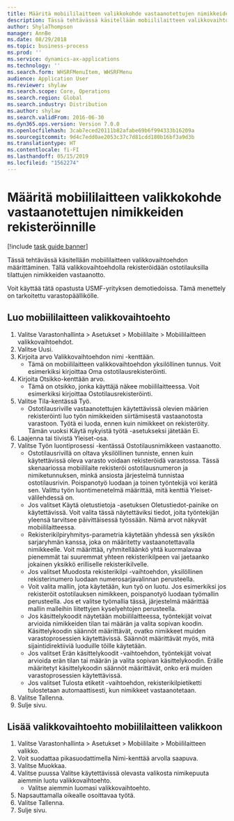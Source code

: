 ```yaml
---
title: Määritä mobiililaitteen valikkokohde vastaanotettujen nimikkeiden rekisteröinnille
description: Tässä tehtävässä käsitellään mobiililaitteen valikkovaihtoehdon määrittäminen.
author: ShylaThompson
manager: AnnBe
ms.date: 08/29/2018
ms.topic: business-process
ms.prod: ''
ms.service: dynamics-ax-applications
ms.technology: ''
ms.search.form: WHSRFMenuItem, WHSRFMenu
audience: Application User
ms.reviewer: shylaw
ms.search.scope: Core, Operations
ms.search.region: Global
ms.search.industry: Distribution
ms.author: shylaw
ms.search.validFrom: 2016-06-30
ms.dyn365.ops.version: Version 7.0.0
ms.openlocfilehash: 3cab7eced20111b82afabe69b6f994333b16209a
ms.sourcegitcommit: 9d4c7edd0ae2053c37c7d81cdd180b16bf3a9d3b
ms.translationtype: HT
ms.contentlocale: fi-FI
ms.lasthandoff: 05/15/2019
ms.locfileid: "1562274"
---
```

# <a name="set-up-a-mobile-device-menu-item-to-register-received-items"></a>Määritä mobiililaitteen valikkokohde vastaanotettujen nimikkeiden rekisteröinnille

[!include [task guide banner](../../includes/task-guide-banner.md)]

Tässä tehtävässä käsitellään mobiililaitteen valikkovaihtoehdon määrittäminen. Tällä valikkovaihtoehdolla rekisteröidään ostotilauksilla tilattujen nimikkeiden vastaanotto. 

Voit käyttää tätä opastusta USMF-yrityksen demotiedoissa. Tämä menettely on tarkoitettu varastopäällikölle.


## <a name="create-a-mobile-device-menu-item"></a>Luo mobiililaitteen valikkovaihtoehto
1. Valitse Varastonhallinta > Asetukset > Mobiililaite > Mobiililaitteen valikkovaihtoehdot.
2. Valitse Uusi.
3. Kirjoita arvo Valikkovaihtoehdon nimi -kenttään.
    * Tämä on mobiililaitteen valikkovaihtoehdon yksilöllinen tunnus. Voit esimerkiksi kirjoittaa Oma ostotilausrekisteröinti.  
4. Kirjoita Otsikko-kenttään arvo.
    * Tämä on otsikko, jonka käyttäjä näkee mobiililaitteessa. Voit esimerkiksi kirjoittaa Ostotilausrekisteröinti.  
5. Valitse Tila-kentässä Työ.
    * Ostotilausriville vastaanotettujen käytettävissä olevien määrien rekisteröinti luo työn nimikkeiden siirtämisestä vastaanotosta varastoon. Työtä ei luoda, ennen kuin nimikkeet on rekisteröity.  Tämän vuoksi Käytä nykyistä työtä -asetukseksi jätetään Ei.  
6. Laajenna tai tiivistä Yleiset-osa.
7. Valitse Työn luontiprosessi -kentässä Ostotilausnimikkeen vastaanotto.
    * Ostotilausrivillä on oltava yksilöllinen tunniste, ennen kuin käytettävissä oleva varasto voidaan rekisteröidä varastossa. Tässä skenaariossa mobiililaite rekisteröi ostotilausnumeron ja nimiketunnuksen, minkä ansiosta järjestelmä tunnistaa ostotilausrivin. Poispanotyö luodaan ja toinen työntekijä voi kerätä sen.    Valittu työn luontimenetelmä määrittää, mitä kenttiä Yleiset-välilehdessä on.  
    * Jos valitset Käytä oletustietoja -asetuksen Oletustiedot-painike on käytettävissä. Voit valita tässä näytettäviksi tiedot, joita työntekijän yleensä tarvitsee päivittäisessä työssään. Nämä arvot näkyvät mobiililaitteessa.  
    * Rekisterikilpiryhmitys-parametria käytetään yhdessä sen yksikön sarjaryhmän kanssa, joka on määritetty vastaanotettavalla nimikkeelle. Voit määrittää, ryhmitelläänkö yhtä kuormalavaa pienemmät tai suuremmat yhteen rekisterikilpeen vai jaetaanko jokainen yksikkö erilliselle rekisterikilvelle.  
    * Jos valitset Muodosta rekisterikilpi -vaihtoehdon, yksilöllinen rekisterinumero luodaan numerosarjavalinnan perusteella.   
    * Voit valita mallin, jota käytetään, kun työ on luotu. Jos esimerkiksi jos rekisteröit ostotilauksen nimikkeen, poispanotyö luodaan työmallin perusteella. Jos et valitse työmallia tässä, järjestelmä määrittää mallin malleihin liitettyjen kyselyehtojen perusteella.  
    * Jos käsittelykoodit näytetään mobiililaitteessa, työntekijät voivat arvioida nimikkeiden tilan tai määrän ja valita sopivan koodin. Käsittelykoodin säännöt määrittävät, ovatko nimikkeet muiden varastoprosessien käytettävissä. Säännöt määrittävät myös, mitä sijaintidirektiiviä luoduille töille käytetään.   
    * Jos valitset Erän käsittelykoodit -vaihtoehdon, työntekijät voivat arvioida erän tilan tai määrän ja valita sopivan käsittelykoodin.  Erälle määritetyt käsittelykoodin säännöt määrittävät, onko erä muiden varastoprosessien käytettävissä.  
    * Jos valitset Tulosta etiketit -vaihtoehdon, rekisterikilpietiketti tulostetaan automaattisesti, kun nimikkeet vastaanotetaan.  
8. Valitse Tallenna.
9. Sulje sivu.

## <a name="add-the-menu-item-to-a-mobile-device-menu"></a>Lisää valikkovaihtoehto mobiililaitteen valikkoon
1. Valitse Varastonhallinta > Asetukset > Mobiililaite > Mobiililaitteen valikko.
2. Voit suodattaa pikasuodattimella Nimi-kenttää arvolla saapuva.
3. Valitse Muokkaa.
4. Valitse puussa Valitse käytettävissä olevasta valikosta nimikepuuta aiemmin luotu valikkovaihtoehto.
    * Valitse aiemmin luomasi valikkovaihtoehto.  
5. Napsauttamalla oikealle osoittavaa työtä.
6. Valitse Tallenna.
7. Sulje sivu.


